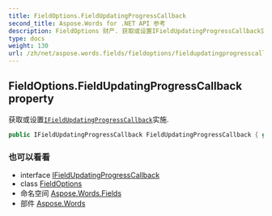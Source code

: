 ```yaml
---
title: FieldOptions.FieldUpdatingProgressCallback
second_title: Aspose.Words for .NET API 参考
description: FieldOptions 财产. 获取或设置IFieldUpdatingProgressCallback实施.
type: docs
weight: 130
url: /zh/net/aspose.words.fields/fieldoptions/fieldupdatingprogresscallback/
---
```

## FieldOptions.FieldUpdatingProgressCallback property

获取或设置[`IFieldUpdatingProgressCallback`](../../ifieldupdatingprogresscallback/)实施.

```csharp
public IFieldUpdatingProgressCallback FieldUpdatingProgressCallback { get; set; }
```

### 也可以看看

* interface [IFieldUpdatingProgressCallback](../../ifieldupdatingprogresscallback/)
* class [FieldOptions](../)
* 命名空间 [Aspose.Words.Fields](../../fieldoptions/)
* 部件 [Aspose.Words](../../../)


